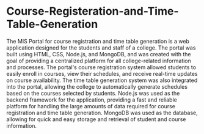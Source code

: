 # Course-Registeration-and-Time-Table-Generation
The MIS Portal for course registration and time table generation is a web application designed for the students and staff of a college. The portal was built using HTML, CSS, Node.js, and MongoDB, and was created with the goal of providing a centralized platform for all college-related information and processes. The portal's course registration system allowed students to easily enroll in courses, view their schedules, and receive real-time updates on course availability. The time table generation system was also integrated into the portal, allowing the college to automatically generate schedules based on the courses selected by students. Node.js was used as the backend framework for the application, providing a fast and reliable platform for handling the large amounts of data required for course registration and time table generation. MongoDB was used as the database, allowing for quick and easy storage and retrieval of student and course information.

